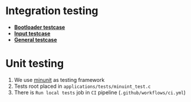 # Integration testing

* **[Bootloader testcase](Bootloader-test)**
* **[Input testcase](Input-test)**
* **[General testcase](General-building-test)**

# Unit testing

1. We use [minunit]() as testing framework
2. Tests root placed in `applications/tests/minuint_test.c`
3. There is `Run local tests` job in `CI` pipeline (`.github/workflows/ci.yml`)
